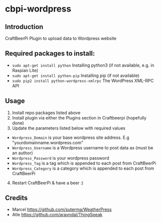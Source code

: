 # cbpi-wordpress
## Introduction
CraftBeerPi Plugin to upload data to Wordpress website

## Required packages to install:
- `sudo apt-get install python` Installing python3 (if not available, e.g. in Raspian Lite)
- `sudo apt-get install python-pip` Installing pip (if not available)
- `sudo pip2 install python-wordpress-xmlrpc` The WordPress XML-RPC API

## Usage
1. Install repo packages listed above
2. Install plugin via either the Plugins section in Craftbeerpi (hopefully done)
3. Update the parameters listed below with required values
- `Wordpress_Domain` is your base wordpress site address. E.g "yourdomainname.wordpress.com"
- `Wordpress_Username` is a Wordpress username to post data as  (must be an author)
- `Wordpress_Password` is your wordpress password
- `Wordpress_Tag` is a tag which is appended to each post from CraftBeerPi
- `Wordpress_Category` is a category which is appended to each post from CraftBeerPi
4. Restart CraftBeerPi & have a beer :)

## Credits
- Marcel https://github.com/suterma/WeatherPress
- Atle https://github.com/aravndal/ThingSpeak
